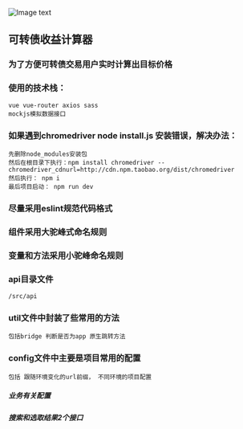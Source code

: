![Image text](https://static.dev.hbec.com/hbec/projects/activity/2019/cea/1.0.0/images/GIF.gif)
## 可转债收益计算器

### 为了方便可转债交易用户实时计算出目标价格

### 使用的技术栈：
    vue vue-router axios sass
    mockjs模拟数据接口
    
### 如果遇到chromedriver node install.js 安装错误，解决办法：
    先删除node_modules安装包
    然后在根目录下执行：npm install chromedriver --chromedriver_cdnurl=http://cdn.npm.taobao.org/dist/chromedriver
    然后执行： npm i
    最后项目启动： npm run dev
    
### 尽量采用eslint规范代码格式

### 组件采用大驼峰式命名规则

### 变量和方法采用小驼峰命名规则

### api目录文件
    /src/api

### util文件中封装了些常用的方法
    包括bridge 判断是否为app 原生跳转方法

### config文件中主要是项目常用的配置
    包括 跟随环境变化的url前缀， 不同环境的项目配置


##### 业务有关配置

##### 搜索和选取结果2个接口
